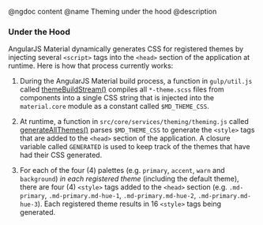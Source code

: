 @ngdoc content
@name Theming under the hood
@description

### Under the Hood

AngularJS Material dynamically generates CSS for registered themes by injecting several
`<script>` tags into the `<head>` section of the application at runtime. Here is how
that process currently works:

1. During the AngularJS Material build process, a function in `gulp/util.js` called
[themeBuildStream()](https://github.com/angular/material/blob/master/gulp/util.js#L223)
compiles all `*-theme.scss` files from components into a single CSS string that is
injected into the `material.core` module as a constant called `$MD_THEME_CSS`.

1. At runtime, a function in `src/core/services/theming/theming.js` called
[generateAllThemes()](https://github.com/angular/material/blob/master/src/core/services/theming/theming.js#L917)
parses `$MD_THEME_CSS` to generate the `<style>` tags that are added to the `<head>`
section of the application. A closure variable called `GENERATED` is used to keep track
of the themes that have had their CSS generated.

1. For each of the four (4) palettes (e.g. `primary`, `accent`, `warn` and `background`)
*in each registered theme* (including the default theme), there are four (4) `<style>`
tags added to the `<head>` section (e.g. `.md-primary`, `.md-primary.md-hue-1`,
`.md-primary.md-hue-2`, `.md-primary.md-hue-3`). Each registered theme
results in 16 `<style>` tags being generated. 

